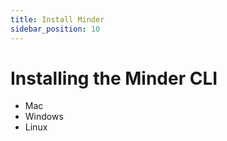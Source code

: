 ```yaml
---
title: Install Minder
sidebar_position: 10
---
```


# Installing the Minder CLI

* Mac
* Windows
* Linux